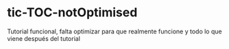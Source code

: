 # tic-TOC-notOptimised
Tutorial funcional, falta optimizar para que realmente funcione y todo lo que viene después del tutorial
